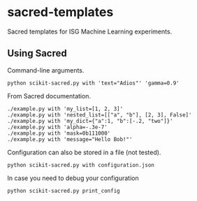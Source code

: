 # sacred-templates

Sacred templates for ISG Machine Learning experiments. 

## Using Sacred

Command-line arguments.

```
python scikit-sacred.py with 'text="Adios"' 'gamma=0.9'
```

From Sacred documentation.

```
./example.py with 'my_list=[1, 2, 3]'
./example.py with 'nested_list=[["a", "b"], [2, 3], False]'
./example.py with 'my_dict={"a":1, "b":[-.2, "two"]}'
./example.py with 'alpha=-.3e-7'
./example.py with 'mask=0b111000'
./example.py with 'message="Hello Bob!"'
```

Configuration can also be stored in a file (not tested).

```
python scikit-sacred.py with configuration.json
```

In case you need to debug your configuration

```
python scikit-sacred.py print_config
```
